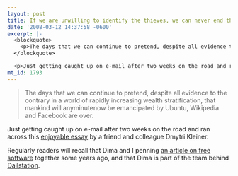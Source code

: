 ```yaml
---
layout: post
title: If we are unwilling to identify the thieves, we can never end the theft.
date: '2008-03-12 14:37:58 -0600'
excerpt: |-
  <blockquote>
    <p>The days that we can continue to pretend, despite all evidence to the contrary in a world of rapidly increasing wealth stratification, that mankind will anyminutenow be emancipated by Ubuntu, Wikipedia and Facebook are over.</p>
  </blockquote>

  <p>Just getting caught up on e-mail after two weeks on the road and ran across this <a href="http://dada.telnik.net/mail.cgi/archive/friends/20080310013843/">enjoyable essay</a> by a friend and colleague Dmytri Kleiner.</p>
mt_id: 1793
---
```

<blockquote>
  <p>The days that we can continue to pretend, despite all evidence to the contrary in a world of rapidly increasing wealth stratification, that mankind will anyminutenow be emancipated by Ubuntu, Wikipedia and Facebook are over.</p>
</blockquote>

<p>Just getting caught up on e-mail after two weeks on the road and ran across this <a href="http://dada.telnik.net/mail.cgi/archive/friends/20080310013843/">enjoyable essay</a> by a friend and colleague Dmytri Kleiner.</p>

<p>Regularly readers will recall that Dima and I penning <a href="http://communitybandwidth.ca/articles/free_software">an article on free software</a> together some years ago, and that Dima is part of the team behind <a href="http://www.communitybandwidth.ca/phillipadsmith/the-revolution-is-calling">Dailstation</a>. </p>
